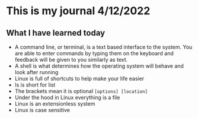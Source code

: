 # This is my journal 4/12/2022
  ## What I have learned today
  - A command line, or terminal, is a text based interface to the system. You are able to enter commands by typing them on the keyboard and feedback will be given to you similarly as text.
  - A shell is what determines how the operating system will behave and look after running
  - Linux is full of shortcuts to help make your life easier
  - ls is short for list
  - The brackets mean it is optional `[options] [location]`
  - Under the hood in Linux everything is a file
  - Linux is an extensionless system
  - Linux is case sensitive
